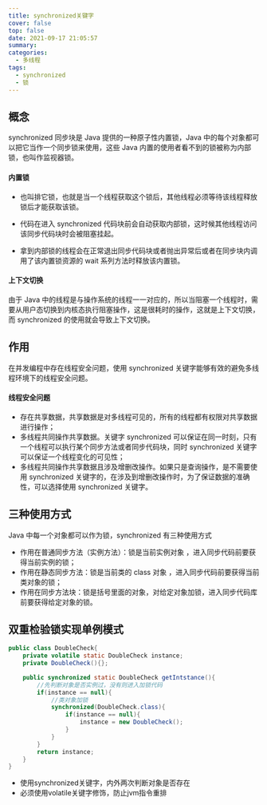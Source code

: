 ```yaml
---
title: synchronized关键字
cover: false
top: false
date: 2021-09-17 21:05:57
summary:
categories:
  - 多线程
tags:
  - synchronized
  - 锁
---
```


## 概念
synchronized 同步块是 Java 提供的一种原子性内置锁，Java 中的每个对象都可以把它当作一个同步锁来使用，这些 Java 内置的使用者看不到的锁被称为内部锁，也叫作监视器锁。

#### 内置锁
- 也叫排它锁，也就是当一个线程获取这个锁后，其他线程必须等待该线程释放锁后才能获取该锁。

- 代码在进入 synchronized 代码块前会自动获取内部锁，这时候其他线程访问该同步代码块时会被阻塞挂起。
- 拿到内部锁的线程会在正常退出同步代码块或者抛出异常后或者在同步块内调用了该内置锁资源的 wait 系列方法时释放该内置锁。

#### 上下文切换
由于 Java 中的线程是与操作系统的线程一一对应的，所以当阻塞一个线程时，需要从用户态切换到内核态执行阻塞操作，这是很耗时的操作，这就是上下文切换，而 synchronized 的使用就会导致上下文切换。

## 作用
在并发编程中存在线程安全问题，使用 synchronized 关键字能够有效的避免多线程环境下的线程安全问题。
#### 线程安全问题
- 存在共享数据，共享数据是对多线程可见的，所有的线程都有权限对共享数据进行操作；
- 多线程共同操作共享数据。关键字 synchronized 可以保证在同一时刻，只有一个线程可以执行某个同步方法或者同步代码块，同时 synchronized 关键字可以保证一个线程变化的可见性；
- 多线程共同操作共享数据且涉及增删改操作。如果只是查询操作，是不需要使用 synchronized 关键字的，在涉及到增删改操作时，为了保证数据的准确性，可以选择使用 synchronized 关键字。

## 三种使用方式
Java 中每一个对象都可以作为锁，synchronized 有三种使用方式
- 作用在普通同步方法（实例方法）：锁是当前实例对象 ，进入同步代码前要获得当前实例的锁；
- 作用在静态同步方法：锁是当前类的 class 对象 ，进入同步代码前要获得当前类对象的锁；
- 作用在同步方法块：锁是括号里面的对象，对给定对象加锁，进入同步代码库前要获得给定对象的锁。

## 双重检验锁实现单例模式

```java
public class DoubleCheck{
    private volatile static DoubleCheck instance;
    private DoubleCheck(){};

    public synchronized static DoubleCheck getIntstance(){
        //先判断对象是否实例过，没有则进入加锁代码
        if(instance == null){
            //类对象加锁
            synchronized(DoubleCheck.class){
                if(instance == null){
                    instance = new DoubleCheck();
                }
            }
        }
        return instance;
    }
}
```
- 使用synchronized关键字，内外两次判断对象是否存在
- 必须使用volatile关键字修饰，防止jvm指令重排
